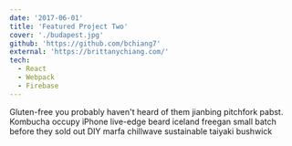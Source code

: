 ```yaml
---
date: '2017-06-01'
title: 'Featured Project Two'
cover: './budapest.jpg'
github: 'https://github.com/bchiang7'
external: 'https://brittanychiang.com/'
tech:
  - React
  - Webpack
  - Firebase
---
```


Gluten-free you probably haven't heard of them jianbing pitchfork pabst. Kombucha occupy iPhone live-edge beard iceland freegan small batch before they sold out DIY marfa chillwave sustainable taiyaki bushwick
